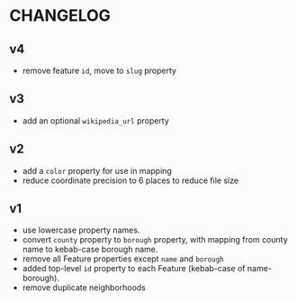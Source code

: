# CHANGELOG

## v4
- remove feature `id`, move to `slug` property

## v3
- add an optional `wikipedia_url` property

## v2
- add a `color` property for use in mapping
- reduce coordinate precision to 6 places to reduce file size

## v1
- use lowercase property names.
- convert `county` property to `borough` property, with mapping from county name to kebab-case borough name.
- remove all Feature properties except `name` and `borough`
- added top-level `id` property to each Feature (kebab-case of name-borough).
- remove duplicate neighborhoods
